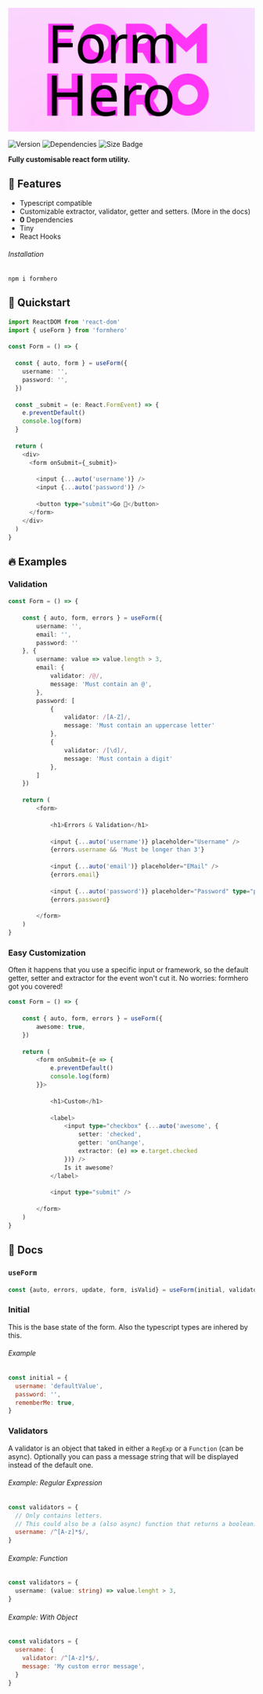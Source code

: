 ![Logo](./.github/Logo.svg)

![Version](https://badgen.net/npm/v/formhero)
![Dependencies](https://badgen.net/david/dep/cupcakearmy/formhero)
![Size Badge](https://badgen.net/bundlephobia/minzip/formhero)

**Fully customisable react form utility.**

## 🌈 Features

- Typescript compatible
- Customizable extractor, validator, getter and setters. (More in the docs)
- **0** Dependencies
- Tiny
- React Hooks

###### Installation

```
npm i formhero
```

## 🚀 Quickstart

```typescript
import ReactDOM from 'react-dom'
import { useForm } from 'formhero'

const Form = () => {

  const { auto, form } = useForm({
    username: '',
    password: '',
  })

  const _submit = (e: React.FormEvent) => {
    e.preventDefault()
    console.log(form)
  }

  return (
    <div>
      <form onSubmit={_submit}>
        
        <input {...auto('username')} />
        <input {...auto('password')} />

        <button type="submit">Go 🚀</button>
      </form>
    </div>
  )
}
```

## 🔥 Examples

### Validation

```typescript
const Form = () => {

	const { auto, form, errors } = useForm({
		username: '',
		email: '',
		password: ''
	}, {
		username: value => value.length > 3,
		email: {
			validator: /@/,
			message: 'Must contain an @',
		},
		password: [
			{
				validator: /[A-Z]/,
				message: 'Must contain an uppercase letter'
			},
			{
				validator: /[\d]/,
				message: 'Must contain a digit'
			},
		]
	})

	return (
		<form>

			<h1>Errors & Validation</h1>

			<input {...auto('username')} placeholder="Username" />
			{errors.username && 'Must be longer than 3'}

			<input {...auto('email')} placeholder="EMail" />
			{errors.email}

			<input {...auto('password')} placeholder="Password" type="password" />
			{errors.password}

		</form>
	)
}
```

### Easy Customization

Often it happens that you use a specific input or framework, so the default getter, setter and extractor for the event won't cut it. No worries: formhero got you covered!

```typescript
const Form = () => {

	const { auto, form, errors } = useForm({
		awesome: true,
	})

	return (
		<form onSubmit={e => {
			e.preventDefault()
			console.log(form)
		}}>

			<h1>Custom</h1>

			<label>
				<input type="checkbox" {...auto('awesome', {
					setter: 'checked',
					getter: 'onChange',
					extractor: (e) => e.target.checked
				})} />
				Is it awesome?
        	</label>

			<input type="submit" />

		</form>
	)
}
```

## 📖 Docs

### `useForm`

```typescript
const {auto, errors, update, form, isValid} = useForm(initial, validators, options)
```

### Initial

This is the base state of the form. Also the typescript types are inhered by this.

###### Example

```javascript
const initial = {
  username: 'defaultValue',
  password: '',
  rememberMe: true,
}
```

### Validators

A validator is an object that taked in either a `RegExp` or a `Function` (can be async). Optionally you can pass a message string that will be displayed instead of the default one.

###### Example: Regular Expression

```javascript
const validators = {
  // Only contains letters. 
  // This could also be a (also async) function that returns a boolean.
  username: /^[A-z]*$/,
}
```

###### Example: Function

```typescript
const validators = {
  username: (value: string) => value.lenght > 3,
}
```

###### Example: With Object

```javascript
const validators = {
  username: {
    validator: /^[A-z]*$/,
    message: 'My custom error message',
  }
}
```
